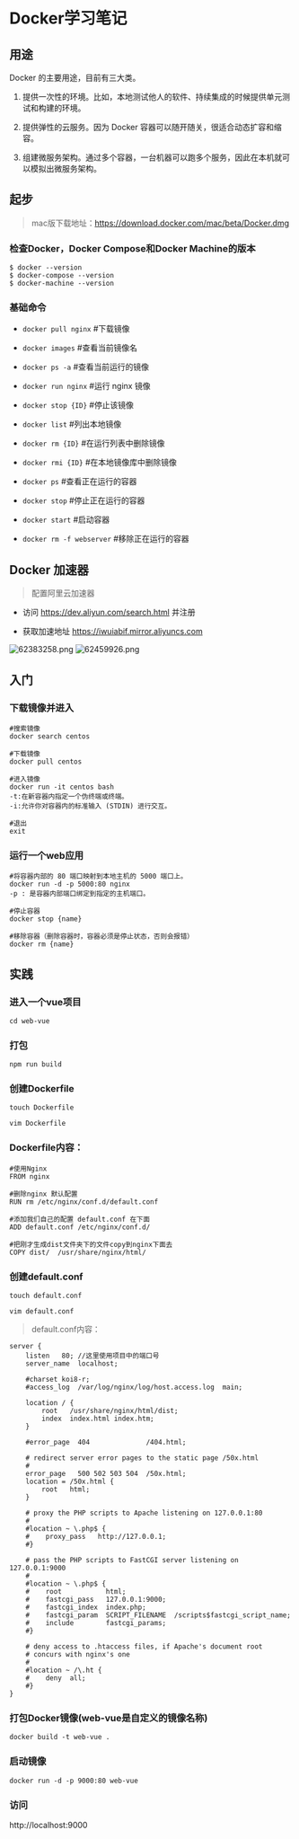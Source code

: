 # Docker学习笔记

## 用途
Docker 的主要用途，目前有三大类。

1. 提供一次性的环境。比如，本地测试他人的软件、持续集成的时候提供单元测试和构建的环境。

2. 提供弹性的云服务。因为 Docker 容器可以随开随关，很适合动态扩容和缩容。

3. 组建微服务架构。通过多个容器，一台机器可以跑多个服务，因此在本机就可以模拟出微服务架构。


## 起步

> mac版下载地址：https://download.docker.com/mac/beta/Docker.dmg

### 检查Docker，Docker Compose和Docker Machine的版本
```docker
$ docker --version
$ docker-compose --version
$ docker-machine --version
```

### 基础命令

- `docker pull nginx` #下载镜像

- `docker images` #查看当前镜像名

- `docker ps -a` #查看当前运行的镜像

- `docker run nginx` #运行 nginx 镜像

- `docker stop {ID}` #停止该镜像

- `docker list` #列出本地镜像
 
- `docker rm {ID}` #在运行列表中删除镜像
 
- `docker rmi {ID}` #在本地镜像库中删除镜像

- `docker ps` #查看正在运行的容器

- `docker stop` #停止正在运行的容器

- `docker start` #启动容器

- `docker rm -f webserver` #移除正在运行的容器

## Docker 加速器
> 配置阿里云加速器

+ 访问 https://dev.aliyun.com/search.html 并注册 

+ 获取加速地址 https://iwuiabif.mirror.aliyuncs.com

![62383258.png](README_files/62383258.png)
![62459926.png](README_files/62459926.png)


## 入门
### 下载镜像并进入
```docker
#搜索镜像
docker search centos

#下载镜像
docker pull centos

#进入镜像
docker run -it centos bash
-t:在新容器内指定一个伪终端或终端。
-i:允许你对容器内的标准输入 (STDIN) 进行交互。

#退出
exit
```

### 运行一个web应用
```docker
#将容器内部的 80 端口映射到本地主机的 5000 端口上。
docker run -d -p 5000:80 nginx
-p : 是容器内部端口绑定到指定的主机端口。

#停止容器
docker stop {name}

#移除容器（删除容器时，容器必须是停止状态，否则会报错）
docker rm {name}
```

## 实践
### 进入一个vue项目

`cd web-vue`

### 打包

`npm run build`

### 创建Dockerfile

`touch Dockerfile`

`vim Dockerfile`

### Dockerfile内容：

```docker
#使用Nginx
FROM nginx 

#删除nginx 默认配置
RUN rm /etc/nginx/conf.d/default.conf 

#添加我们自己的配置 default.conf 在下面
ADD default.conf /etc/nginx/conf.d/

#把刚才生成dist文件夹下的文件copy到nginx下面去
COPY dist/  /usr/share/nginx/html/  

```

### 创建default.conf

`touch default.conf`

`vim default.conf`

> default.conf内容：

```nginx
server {
    listen   80; //这里使用项目中的端口号
    server_name  localhost;

    #charset koi8-r;
    #access_log  /var/log/nginx/log/host.access.log  main;

    location / {
        root   /usr/share/nginx/html/dist;
        index  index.html index.htm;
    }

    #error_page  404              /404.html;

    # redirect server error pages to the static page /50x.html
    #
    error_page   500 502 503 504  /50x.html;
    location = /50x.html {
        root   html;
    }

    # proxy the PHP scripts to Apache listening on 127.0.0.1:80
    #
    #location ~ \.php$ {
    #    proxy_pass   http://127.0.0.1;
    #}

    # pass the PHP scripts to FastCGI server listening on 127.0.0.1:9000
    #
    #location ~ \.php$ {
    #    root           html;
    #    fastcgi_pass   127.0.0.1:9000;
    #    fastcgi_index  index.php;
    #    fastcgi_param  SCRIPT_FILENAME  /scripts$fastcgi_script_name;
    #    include        fastcgi_params;
    #}

    # deny access to .htaccess files, if Apache's document root
    # concurs with nginx's one
    #
    #location ~ /\.ht {
    #    deny  all;
    #}
}
```

### 打包Docker镜像(web-vue是自定义的镜像名称)

`docker build -t web-vue .`

### 启动镜像

`docker run -d -p 9000:80 web-vue`

### 访问

http://localhost:9000